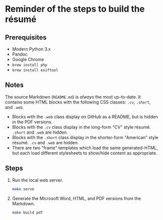 # Reminder of the steps to build the résumé

## Prerequisites

* Modern Python 3.x
* Pandoc
* Google Chrome
* `brew install php`
* `brew install exiftool`

## Notes

The source Markdown (`README.md`) is _always_ the most up-to-date. It contains some HTML blocks with the following CSS classes: `.cv`, `.short`, and `.web`.

* Blocks with the `.web` class display on GitHub as a README, but is hidden in the PDF versions.
* Blocks with the `.cv` class display in the long-form "CV" style résumé. `.short` and `.web` are hidden.
* Blocks with the `.short` class display in the shorter-form "American" style résumé. `.cv` and `.web` are hidden.
* There are two "frame" templates which load the same generated-HTML, but each load different stylesheets to show/hide content as appropriate.

## Steps

1. Run the local web server.

    ```bash
    make serve
    ```

1. Generate the Microsoft Word, HTML, and PDF versions from the Markdown.

    ```bash
    make build pdf
    ```
